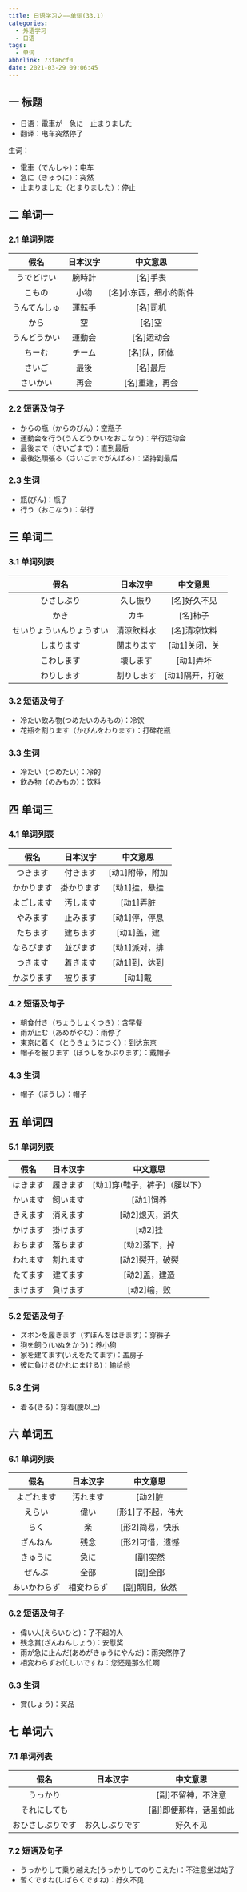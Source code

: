 ```yaml
---
title: 日语学习之——单词(33.1)
categories:
  - 外语学习
  - 日语
tags:
  - 单词
abbrlink: 73fa6cf0
date: 2021-03-29 09:06:45
---
```

## 一 标题

* 日语：電車が　急に　止まりました
* 翻译：电车突然停了

生词：

* 電車（でんしゃ）：电车
* 急に（きゅうに）：突然
* 止まりました（とまりました）：停止

<!--more-->

## 二 单词一

### 2.1 单词列表

|     假名     | 日本汉字 |        中文意思        |
| :----------: | :------: | :--------------------: |
|  うでどけい  |  腕時計  |        [名]手表        |
|    こもの    |   小物   | [名]小东西，细小的附件 |
| うんてんしゅ |  運転手  |        [名]司机        |
|     から     |    空    |         [名]空         |
| うんどうかい |  運動会  |       [名]运动会       |
|    ちーむ    |  チーム  |      [名]队，团体      |
|    さいご    |   最後   |        [名]最后        |
|   さいかい   |   再会   |     [名]重逢，再会     |

### 2.2 短语及句子

* からの瓶（からのびん）：空瓶子
* 運動会を行う(うんどうかいをおこなう)：举行运动会
* 最後まで（さいごまで）：直到最后
* 最後迄頑張る（さいごまでがんばる）：坚持到最后

### 2.3 生词

* 瓶(びん)：瓶子
* 行う（おこなう）：举行

## 三 单词二

### 3.1 单词列表

|           假名           |  日本汉字  |    中文意思     |
| :----------------------: | :--------: | :-------------: |
|        ひさしぶり        |  久し振り  |  [名]好久不见   |
|           かき           |    カキ    |    [名]柿子     |
| せいりょういんりょうすい | 清涼飲料水 |  [名]清凉饮料   |
|        しまります        | 閉まります |  [动1]关闭，关  |
|        こわします        |  壊します  |    [动1]弄坏    |
|        わりします        | 割りします | [动1]隔开，打破 |

### 3.2 短语及句子

* 冷たい飲み物(つめたいのみもの)：冷饮
* 花瓶を割ります（かびんをわります）：打碎花瓶

### 3.3 生词

* 冷たい（つめたい）：冷的
* 飲み物（のみもの）：饮料

## 四 单词三

### 4.1 单词列表

|    假名    |  日本汉字  |    中文意思     |
| :--------: | :--------: | :-------------: |
|  つきます  |  付きます  | [动1]附带，附加 |
| かかります | 掛かります |  [动1]挂，悬挂  |
| よごします |  汚します  |    [动1]弄脏    |
|  やみます  |  止みます  |  [动1]停，停息  |
|  たちます  |  建ちます  |   [动1]盖，建   |
| ならびます |  並びます  |  [动1]派对，排  |
|  つきます  |  着きます  |  [动1]到，达到  |
| かぶります |  被ります  |     [动1]戴     |

### 4.2 短语及句子

* 朝食付き（ちょうしょくつき）：含早餐
* 雨が止む（あめがやむ）：雨停了
* 東京に着く（とうきょうにつく）：到达东京
* 帽子を被ります（ぼうしをかぶります）：戴帽子

### 4.3 生词

* 帽子（ぼうし）：帽子

## 五 单词四

### 5.1 单词列表

|   假名   | 日本汉字 |           中文意思            |
| :------: | :------: | :---------------------------: |
| はきます | 履きます | [动1]穿(鞋子，裤子)（腰以下） |
| かいます | 飼います |           [动1]饲养           |
| きえます | 消えます |        [动2]熄灭，消失        |
| かけます | 掛けます |            [动2]挂            |
| おちます | 落ちます |         [动2]落下，掉         |
| われます | 割れます |        [动2]裂开，破裂        |
| たてます | 建てます |         [动2]盖，建造         |
| まけます | 負けます |          [动2]输，败          |

### 5.2 短语及句子

* ズボンを履きます（ずぼんをはきます）：穿裤子
* 狗を飼う(いぬをかう)：养小狗
* 家を建てます(いえをたてます)：盖房子
* 彼に負ける(かれにまける)：输给他

### 5.3 生词

* 着る(きる)：穿着(腰以上)

## 六 单词五

### 6.1 单词列表

|     假名     |  日本汉字  |     中文意思      |
| :----------: | :--------: | :---------------: |
|  よごれます  |  汚れます  |      [动2]脏      |
|    えらい    |    偉い    | [形1]了不起，伟大 |
|     らく     |     楽     |  [形2]简易，快乐  |
|   ざんねん   |    残念    |  [形2]可惜，遗憾  |
|   きゅうに   |    急に    |     [副]突然      |
|    ぜんぶ    |    全部    |     [副]全部      |
| あいかわらず | 相変わらず |  [副]照旧，依然   |

### 6.2 短语及句子

* 偉い人(えらいひと)：了不起的人
* 残念賞(ざんねんしょう)：安慰奖
* 雨が急に止んだ(あめがきゅうにやんだ)：雨突然停了
* 相変わらずお忙しいですね：您还是那么忙啊

### 6.3 生词

* 賞(しょう)：奖品

## 七 单词六

### 7.1 单词列表

|       假名       |    日本汉字    |        中文意思        |
| :--------------: | :------------: | :--------------------: |
|     うっかり     |                |   [副]不留神，不注意   |
|   それにしても   |                | [副]即便那样，话虽如此 |
| おひさしぶりです | お久しぶりです |        好久不见        |

### 7.2 短语及句子

* うっかりして乗り越えた(うっかりしてのりこえた)：不注意坐过站了
* 暫くですね(しばらくですね)：好久不见